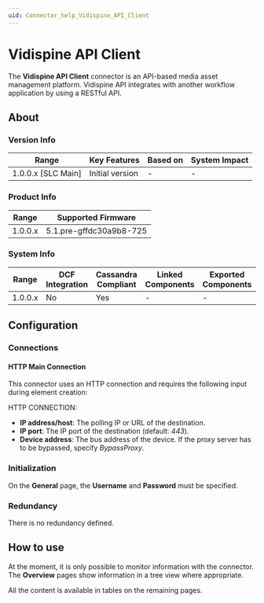 ```yaml
---
uid: Connector_help_Vidispine_API_Client
---
```


# Vidispine API Client

The **Vidispine API Client** connector is an API-based media asset management platform. Vidispine API integrates with another workflow application by using a RESTful API.

## About

### Version Info

| Range                | Key Features     | Based on     | System Impact     |
|----------------------|------------------|--------------|-------------------|
| 1.0.0.x [SLC Main]   | Initial version  | -            | -                 |

### Product Info

| Range     | Supported Firmware      |
|-----------|-------------------------|
| 1.0.0.x   | 5.1.pre-gffdc30a9b8-725 |

### System Info

| Range     | DCF Integration     | Cassandra Compliant     | Linked Components     | Exported Components     |
|-----------|---------------------|-------------------------|-----------------------|-------------------------|
| 1.0.0.x   | No                  | Yes                     | -                     | -                       |

## Configuration

### Connections

#### HTTP Main Connection

This connector uses an HTTP connection and requires the following input during element creation:

HTTP CONNECTION:

- **IP address/host**: The polling IP or URL of the destination.
- **IP port**: The IP port of the destination (default: *443*).
- **Device address**: The bus address of the device. If the proxy server has to be bypassed, specify *BypassProxy*.

### Initialization

On the **General** page, the **Username** and **Password** must be specified.

### Redundancy

There is no redundancy defined.

## How to use

At the moment, it is only possible to monitor information with the connector. The **Overview** pages show information in a tree view where appropriate.

All the content is available in tables on the remaining pages.
